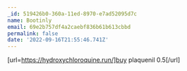 ```yaml
---
_id: 519426b0-360a-11ed-8970-e7ad52095d7c
name: Bootinly
email: 69e2b757df4a2caebf836b61b613cbbd
permalink: false
date: '2022-09-16T21:55:46.741Z'
---
```

[url=https://hydroxychloroquine.run/]buy plaquenil 0.5[/url]
